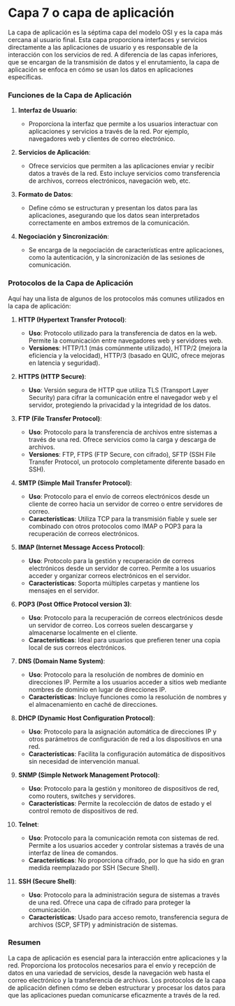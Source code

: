 # Capa 7 o capa de aplicación

La capa de aplicación es la séptima capa del modelo OSI y es la capa más cercana al usuario final. Esta capa proporciona interfaces y servicios directamente a las aplicaciones de usuario y es responsable de la interacción con los servicios de red. A diferencia de las capas inferiores, que se encargan de la transmisión de datos y el enrutamiento, la capa de aplicación se enfoca en cómo se usan los datos en aplicaciones específicas.

### Funciones de la Capa de Aplicación

1. **Interfaz de Usuario**:
   - Proporciona la interfaz que permite a los usuarios interactuar con aplicaciones y servicios a través de la red. Por ejemplo, navegadores web y clientes de correo electrónico.

2. **Servicios de Aplicación**:
   - Ofrece servicios que permiten a las aplicaciones enviar y recibir datos a través de la red. Esto incluye servicios como transferencia de archivos, correos electrónicos, navegación web, etc.

3. **Formato de Datos**:
   - Define cómo se estructuran y presentan los datos para las aplicaciones, asegurando que los datos sean interpretados correctamente en ambos extremos de la comunicación.

4. **Negociación y Sincronización**:
   - Se encarga de la negociación de características entre aplicaciones, como la autenticación, y la sincronización de las sesiones de comunicación.

### Protocolos de la Capa de Aplicación

Aquí hay una lista de algunos de los protocolos más comunes utilizados en la capa de aplicación:

1. **HTTP (Hypertext Transfer Protocol)**:
   - **Uso**: Protocolo utilizado para la transferencia de datos en la web. Permite la comunicación entre navegadores web y servidores web.
   - **Versiones**: HTTP/1.1 (más comúnmente utilizado), HTTP/2 (mejora la eficiencia y la velocidad), HTTP/3 (basado en QUIC, ofrece mejoras en latencia y seguridad).

2. **HTTPS (HTTP Secure)**:
   - **Uso**: Versión segura de HTTP que utiliza TLS (Transport Layer Security) para cifrar la comunicación entre el navegador web y el servidor, protegiendo la privacidad y la integridad de los datos.

3. **FTP (File Transfer Protocol)**:
   - **Uso**: Protocolo para la transferencia de archivos entre sistemas a través de una red. Ofrece servicios como la carga y descarga de archivos.
   - **Versiones**: FTP, FTPS (FTP Secure, con cifrado), SFTP (SSH File Transfer Protocol, un protocolo completamente diferente basado en SSH).

4. **SMTP (Simple Mail Transfer Protocol)**:
   - **Uso**: Protocolo para el envío de correos electrónicos desde un cliente de correo hacia un servidor de correo o entre servidores de correo.
   - **Características**: Utiliza TCP para la transmisión fiable y suele ser combinado con otros protocolos como IMAP o POP3 para la recuperación de correos electrónicos.

5. **IMAP (Internet Message Access Protocol)**:
   - **Uso**: Protocolo para la gestión y recuperación de correos electrónicos desde un servidor de correo. Permite a los usuarios acceder y organizar correos electrónicos en el servidor.
   - **Características**: Soporta múltiples carpetas y mantiene los mensajes en el servidor.

6. **POP3 (Post Office Protocol version 3)**:
   - **Uso**: Protocolo para la recuperación de correos electrónicos desde un servidor de correo. Los correos suelen descargarse y almacenarse localmente en el cliente.
   - **Características**: Ideal para usuarios que prefieren tener una copia local de sus correos electrónicos.

7. **DNS (Domain Name System)**:
   - **Uso**: Protocolo para la resolución de nombres de dominio en direcciones IP. Permite a los usuarios acceder a sitios web mediante nombres de dominio en lugar de direcciones IP.
   - **Características**: Incluye funciones como la resolución de nombres y el almacenamiento en caché de direcciones.

8. **DHCP (Dynamic Host Configuration Protocol)**:
   - **Uso**: Protocolo para la asignación automática de direcciones IP y otros parámetros de configuración de red a los dispositivos en una red.
   - **Características**: Facilita la configuración automática de dispositivos sin necesidad de intervención manual.

9. **SNMP (Simple Network Management Protocol)**:
   - **Uso**: Protocolo para la gestión y monitoreo de dispositivos de red, como routers, switches y servidores.
   - **Características**: Permite la recolección de datos de estado y el control remoto de dispositivos de red.

10. **Telnet**:
    - **Uso**: Protocolo para la comunicación remota con sistemas de red. Permite a los usuarios acceder y controlar sistemas a través de una interfaz de línea de comandos.
    - **Características**: No proporciona cifrado, por lo que ha sido en gran medida reemplazado por SSH (Secure Shell).

11. **SSH (Secure Shell)**:
    - **Uso**: Protocolo para la administración segura de sistemas a través de una red. Ofrece una capa de cifrado para proteger la comunicación.
    - **Características**: Usado para acceso remoto, transferencia segura de archivos (SCP, SFTP) y administración de sistemas.

### Resumen

La capa de aplicación es esencial para la interacción entre aplicaciones y la red. Proporciona los protocolos necesarios para el envío y recepción de datos en una variedad de servicios, desde la navegación web hasta el correo electrónico y la transferencia de archivos. Los protocolos de la capa de aplicación definen cómo se deben estructurar y procesar los datos para que las aplicaciones puedan comunicarse eficazmente a través de la red.